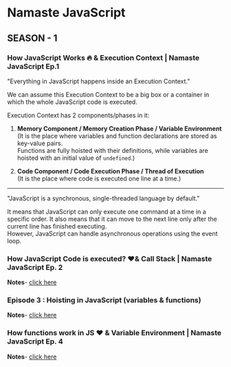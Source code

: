 # Namaste JavaScript

## SEASON - 1

### How JavaScript Works 🔥 & Execution Context | Namaste JavaScript Ep.1

"Everything in JavaScript happens inside an Execution Context."

We can assume this Execution Context to be a big box or a container in which the whole JavaScript code is executed.

Execution Context has 2 components/phases in it:

1) **Memory Component / Memory Creation Phase / Variable Environment**  
(It is the place where variables and function declarations are stored as key-value pairs.  
Functions are fully hoisted with their definitions, while variables are hoisted with an initial value of `undefined`.)

2) **Code Component / Code Execution Phase / Thread of Execution**  
(It is the place where code is executed one line at a time.)

---

"JavaScript is a synchronous, single-threaded language by default."

It means that JavaScript can only execute one command at a time in a specific order. It also means that it can move to the next line only after the current line has finished executing.  
However, JavaScript can handle asynchronous operations using the event loop.

### How JavaScript Code is executed? ❤️& Call Stack | Namaste JavaScript Ep. 2

**Notes**- [click here](https://alok722.github.io/namaste-javascript-notes/dist/lectures.html#episode-2--how-js-is-executed--call-stack)

### Episode 3 : Hoisting in JavaScript (variables & functions)

**Notes**- [click here](https://alok722.github.io/namaste-javascript-notes/dist/lectures.html#episode-3--hoisting-in-javascript-variables--functions)


### How functions work in JS ❤️ & Variable Environment | Namaste JavaScript Ep. 4

**Notes**- [click here](https://alok722.github.io/namaste-javascript-notes/dist/lectures.html#episode-4--functions-and-variable-environments)

